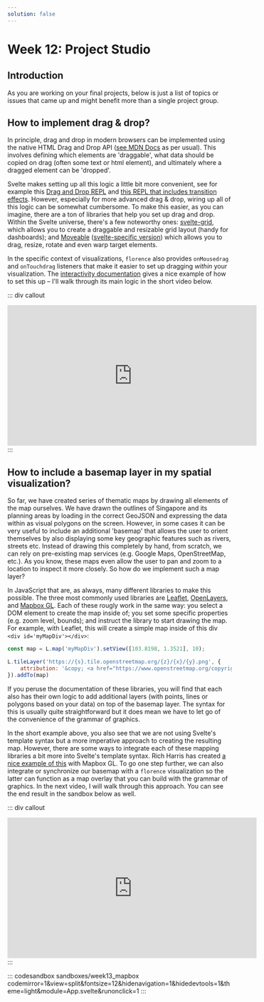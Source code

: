 ```yaml
---
solution: false
---
```

# Week 12: Project Studio

## Introduction
As you are working on your final projects, below is just a list of topics or issues that came up and might benefit more than a single project group.

## How to implement drag & drop?
In principle, drag and drop in modern browsers can be implemented using the native HTML Drag and Drop API ([see MDN Docs](https://developer.mozilla.org/en-US/docs/Web/API/HTML_Drag_and_Drop_API) as per usual). This involves defining which elements are 'draggable', what data should be copied on drag (often some text or html element), and ultimately where a dragged element can be 'dropped'.

Svelte makes setting up all this logic a little bit more convenient, see for example this [Drag and Drop REPL](https://svelte.dev/repl/adf5a97b91164c239cc1e6d0c76c2abe?version=3.14.1) and [this REPL that includes transition effects](https://svelte.dev/repl/7c9964de18604b2582ddd844cebdf218?version=3.15.0). However, especially for more advanced drag & drop, wiring up all of this logic can be somewhat cumbersome. To make this easier, as you can imagine, there are a ton of libraries that help you set up drag and drop. Within the Svelte universe, there's a few noteworthy ones: [svelte-grid](https://svelte-grid.now.sh/), which allows you to create a draggable and resizable grid layout (handy for dashboards); and [Moveable](https://daybrush.com/moveable/) ([svelte-specific version](https://github.com/daybrush/moveable/tree/master/packages/svelte-moveable)) which allows you to drag, resize, rotate and even warp target elements. 

In the specific context of visualizations, `florence` also provides `onMousedrag` and `onTouchdrag` listeners that make it easier to set up dragging _within_ your visualization. The [interactivity documentation](https://florence-docs.netlify.app/docs/concepts/interactivity) gives a nice example of how to set this up – I'll walk through its main logic in the short video below.

::: div callout
<iframe title="IDV Week 13 Drag & Drop" width="560" height="315" src="https://www.youtube-nocookie.com/embed/lAVqAiNoQSw" frameborder="0" allow="accelerometer; autoplay; encrypted-media; gyroscope; picture-in-picture" allowfullscreen></iframe>
:::

## How to include a basemap layer in my spatial visualization?
So far, we have created series of thematic maps by drawing all elements of the map ourselves. We have drawn the outlines of Singapore and its planning areas by loading in the correct GeoJSON and expressing the data within as visual polygons on the screen. However, in some cases it can be very useful to include an additional 'basemap' that allows the user to orient themselves by also displaying some key geographic features such as rivers, streets etc. Instead of drawing this completely by hand, from scratch, we can rely on pre-existing map services (e.g. Google Maps, OpenStreetMap, etc.). As you know, these maps even allow the user to pan and zoom to a location to inspect it more closely. So how do we implement such a map layer?

In JavaScript that are, as always, many different libraries to make this possible. The three most commonly used libraries are [Leaflet](https://leafletjs.com/), [OpenLayers](https://openlayers.org/), and [Mapbox GL](https://docs.mapbox.com/mapbox-gl-js/api/). Each of these rougly work in the same way: you select a DOM element to create the map inside of; you set some specific properties (e.g. zoom level, bounds); and instruct the library to start drawing the map. For example, with Leaflet, this will create a simple map inside of this div `<div id='myMapDiv'></div>`:

```js
const map = L.map('myMapDiv').setView([103.8198, 1.3521], 10);

L.tileLayer('https://{s}.tile.openstreetmap.org/{z}/{x}/{y}.png', {
    attribution: '&copy; <a href="https://www.openstreetmap.org/copyright">OpenStreetMap</a> contributors'
}).addTo(map)
```

If you peruse the documentation of these libraries, you will find that each also has their own logic to add additional layers (with points, lines or polygons based on your data) on top of the basemap layer. The syntax for this is usually quite straightforward but it does mean we have to let go of the convenience of the grammar of graphics.

In the short example above, you also see that we are not using Svelte's template syntax but a more imperative approach to creating the resulting map. However, there are some ways to integrate each of these mapping libraries a bit more into Svelte's template syntax. Rich Harris has created [a nice example of this](https://svelte.dev/examples#context-api) with Mapbox GL. To go one step further, we can also integrate or synchronize our basemap with a `florence` visualization so the latter can function as a map overlay that you can build with the grammar of graphics. In the next video, I will walk through this approach. You can see the end result in the sandbox below as well.

::: div callout
<iframe title="IDV Week 13 Mapbox GL + Florence" width="560" height="315" src="https://www.youtube-nocookie.com/embed/emD1is4fnoM" frameborder="0" allow="accelerometer; autoplay; encrypted-media; gyroscope; picture-in-picture" allowfullscreen></iframe>
:::

::: codesandbox sandboxes/week13_mapbox codemirror=1&view=split&fontsize=12&hidenavigation=1&hidedevtools=1&theme=light&module=App.svelte&runonclick=1
:::